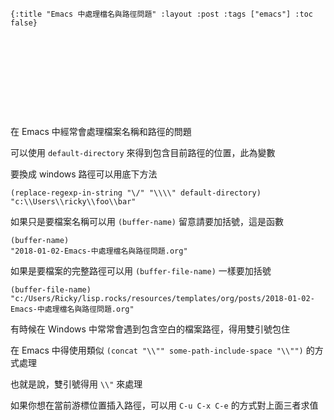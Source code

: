     {:title "Emacs 中處理檔名與路徑問題" :layout :post :tags ["emacs"] :toc false}


# 　


## 　

在 Emacs 中經常會處理檔案名稱和路徑的問題

可以使用 `default-directory` 來得到包含目前路徑的位置，此為變數

要換成 windows 路徑可以用底下方法

    (replace-regexp-in-string "\/" "\\\\" default-directory)
    "c:\\Users\\ricky\\foo\\bar"

如果只是要檔案名稱可以用 `(buffer-name)` 留意請要加括號，這是函數

    (buffer-name)
    "2018-01-02-Emacs-中處理檔名與路徑問題.org"

如果是要檔案的完整路徑可以用 `(buffer-file-name)` 一樣要加括號

    (buffer-file-name)
    "c:/Users/Ricky/lisp.rocks/resources/templates/org/posts/2018-01-02-Emacs-中處理檔名與路徑問題.org"

有時候在 Windows 中常常會遇到包含空白的檔案路徑，得用雙引號包住

在 Emacs 中得使用類似 `(concat "\\"" some-path-include-space "\\"")` 的方式處理

也就是說，雙引號得用 `\\"` 來處理

如果你想在當前游標位置插入路徑，可以用 `C-u C-x C-e` 的方式對上面三者求值
